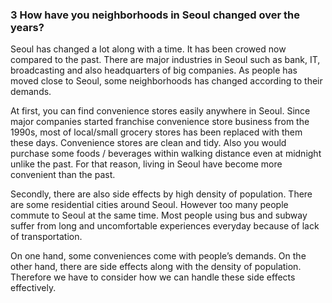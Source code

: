 ### 3 How have you neighborhoods in Seoul changed over the years?

Seoul has changed a lot along with a time. It has been crowed now compared to the past. There are major industries in Seoul such as bank, IT, broadcasting and also headquarters of big companies. As people has moved close to Seoul, some neighborhoods has changed according to their demands.

At first, you can find convenience stores easily anywhere in Seoul. Since major companies started franchise convenience store business from the 1990s, most of local/small grocery stores has been replaced with them these days. Convenience stores are clean and tidy. Also you would purchase some foods / beverages within walking distance even at midnight unlike the past. For that reason, living in Seoul have become more convenient than the past.

Secondly, there are also side effects by high density of population. There are some residential cities around Seoul. However too many people commute to Seoul at the same time. Most people using bus and subway suffer from long and uncomfortable experiences everyday because of lack of transportation.

On one hand, some conveniences come with people’s demands. On the other hand, there are side effects along with the density of population. Therefore we have to consider how we can handle these side effects effectively.
  
